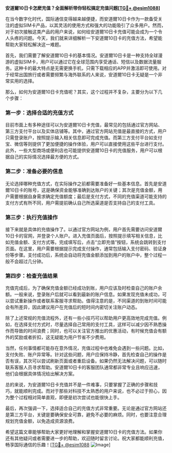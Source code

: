 **安道爾10日卡怎麽充值？全面解析带你轻松搞定充值问题[[TG💪+ @esim1088](https://t.me/s/esim1088)]**

在当今数字化时代，国际通信变得越来越便捷，而安道爾10日卡作为一款备受关注的虚拟SIM卡产品，以其灵活的使用方式和强大的功能吸引了众多用户。然而，对于初次接触这类产品的用户来说，如何给安道爾10日卡充值可能会成为一个令人头疼的问题。今天，我们就来详细解析一下安道爾10日卡的充值方法，希望能帮助大家轻松解决这一难题。

首先，我们需要了解安道爾10日卡的基本情况。安道爾10日卡是一种支持全球漫游的虚拟SIM卡，用户可以通过它在全球范围内享受通话、短信以及数据流量服务。这种卡的最大特点是无需更换手机，只需下载相应的APP并激活即可使用。对于经常出国旅行或者需要频繁与海外联系的人来说，安道爾10日卡无疑是一个非常实用的选择。

那么，如何为安道爾10日卡充值呢？其实，这个过程并不复杂，主要分为以下几个步骤：

### 第一步：选择合适的充值方式

目前市面上有多种途径可以为安道爾10日卡充值，最常见的包括通过官方网站、第三方支付平台以及实体店铺等。其中，通过官方网站充值是最直接的方式，用户只需登录账户，按照提示输入相关信息即可完成充值。而第三方支付平台如支付宝、微信等则提供了更加便捷的操作体验，用户可以直接使用这些平台进行支付。此外，一些大型商场或便利店也可能提供安道爾10日卡的充值服务，用户可以根据自己的实际情况选择最方便的方式。

### 第二步：准备必要的信息

无论选择哪种充值方式，在实际操作之前都需要准备好一些基本信息。首先是安道爾10日卡的账号，这是确保资金能够准确到达账户的关键；其次是充值金额，用户需要根据自身需求确定充值额度；最后是支付方式，不同的充值渠道可能支持的支付方式有所不同，用户需提前确认自己所选渠道是否支持自己的支付工具。

### 第三步：执行充值操作

接下来就是具体的充值操作了。以通过官方网站为例，用户首先需要访问安道爾10日卡的官网，并登录个人账户。进入充值页面后，按照提示填写相关信息，比如充值金额、支付方式等。完成填写后，点击“立即充值”按钮，系统会跳转到支付页面。在这里，用户需要根据提示完成支付操作，通常包括输入支付密码、验证身份等步骤。支付成功后，系统会自动将充值金额添加到用户的账户中，整个过程一般不会超过几分钟。

### 第四步：检查充值结果

充值完成后，为了确保充值金额已经成功到账，用户应该及时检查自己的账户余额。一般来说，登录账户后就可以看到最新的账户信息。如果发现充值未成功，可以尝试重新操作或者联系客服寻求帮助。值得注意的是，不同渠道的到账时间可能会有所差异，因此建议用户在充值后的短时间内密切关注账户动态。

除了上述常规的充值流程外，还有一些小技巧可以帮助用户更高效地完成充值。例如，在选择支付方式时，尽量选择自己常用的支付工具，这样可以减少因不熟悉操作而导致的时间浪费；同时，也可以关注官方推出的优惠活动，有时候充值会有额外的奖励或者折扣，这无疑能为用户节省不少费用。

当然，任何事情都可能存在意外情况，充值过程中也难免会遇到一些问题。比如，支付失败、账户异常等。针对这些问题，用户应保持冷静，首先检查自己的操作是否有误，其次可以尝试刷新页面或者重启设备。如果仍然无法解决问题，可以随时联系客服人员寻求帮助。安道爾10日卡的客服团队通常都非常专业且响应迅速，他们会根据具体情况给出解决方案。

总的来说，为安道爾10日卡充值并不是一件难事，只要掌握了正确的步骤和技巧，就能顺利完成。而对于那些对科技不太熟悉的用户来说，也不必过于担心，因为整个过程相对简单直观，即便是初次尝试也能很快上手。

最后，再次强调一下，选择适合自己的充值方式非常重要。无论是通过官方网站还是第三方平台，关键是要确保安全可靠，避免不必要的麻烦。同时，也要注意合理规划充值金额，以免造成资源浪费。

希望这篇文章能够帮助大家更好地理解和掌握安道爾10日卡的充值方法。如果你还有其他疑问或者需要进一步的帮助，欢迎随时留言讨论。祝大家都能顺利充值，畅享国际通信的乐趣！[[TG💪+ @esim1088](https://t.me/s/esim1088) ![Image](https://i.postimg.cc/4NQfJmqS/Snipaste-2025-05-13-00-14-12.png)]